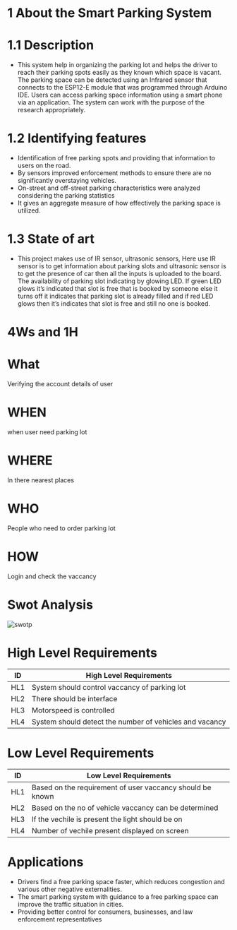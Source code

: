 # 1 About the Smart Parking System
# 1.1 Description
- This system help in organizing the parking lot and helps the driver to reach their parking spots easily as they known which space is vacant. The parking space can be detected using an Infrared sensor that connects to the ESP12-E module that was programmed through Arduino IDE. Users can access parking space information using a smart phone via an application. The system can work with the purpose of the research appropriately. 
# 1.2 Identifying features
-	Identification of free parking spots and providing that information to users on the road.
-	By sensors improved enforcement methods to ensure there are no significantly overstaying vehicles.
-	On-street and off-street parking characteristics were analyzed considering the parking statistics
-	It gives an aggregate measure of how effectively the parking space is utilized.
# 1.3 State of art
- This project makes use of IR sensor, ultrasonic sensors, Here use IR sensor is to get information about parking slots and ultrasonic sensor is to get the presence of car then all the inputs is uploaded to the board. The availability of parking slot indicating by glowing LED. If green LED glows it’s indicated that slot is free that is booked by someone else it turns off it indicates that parking slot is already filled and if red LED glows then it’s indicates that slot is free and still no one is booked.
# 4Ws and 1H
# What
Verifying the account details of user

# WHEN
when user need parking lot

# WHERE
In there nearest places 

# WHO
People who need to order parking lot

# HOW
Login and check the vaccancy
# Swot Analysis
![swotp](https://user-images.githubusercontent.com/55775183/155834654-0080abb5-79b4-4edc-a43a-4fcd247e055c.png)
# High Level Requirements
| ID | High Level Requirements |
|---------- | --------------- |
| HL1 | System should control vaccancy of parking lot |
| HL2 | There should be interface |
| HL3 | Motorspeed is controlled |
| HL4 | System should detect the number of vehicles and vacancy |

# Low Level Requirements
| ID | Low Level Requirements |
|---------- | --------------- |
| HL1 | Based on the requirement of user vaccancy should be known |
| HL2 | Based on the no of vehicle vaccancy can be determined |
| HL3 | If the vechile is present the light should be on |
| HL4 | Number of vechile present displayed on screen |

# Applications
- Drivers find a free parking space faster, which reduces congestion and various other negative externalities.
- The smart parking system with guidance to a free parking space can improve the traffic situation in cities.
- Providing better control for consumers, businesses, and law enforcement representatives



